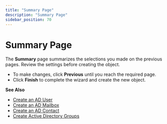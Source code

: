 ```yaml
---
title: "Summary Page"
description: "Summary Page"
sidebar_position: 70
---
```


# Summary Page

The **Summary** page summarizes the selections you made on the previous pages. Review the settings
before creating the object.

- To make changes, click **Previous** until you reach the required page.
- Click **Finish** to complete the wizard and create the new object.

**See Also**

- [Create an AD User](/docs/directorymanager/11.0/portal/user/create/activedirectory/user.md)
- [Create an AD Mailbox](/docs/directorymanager/11.0/portal/user/create/activedirectory/mailbox.md)
- [Create an AD Contact](/docs/directorymanager/11.0/portal/user/create/activedirectory/contact.md)
- [Create Active Directory Groups](/docs/directorymanager/11.0/portal/group/create/group/group.md)
